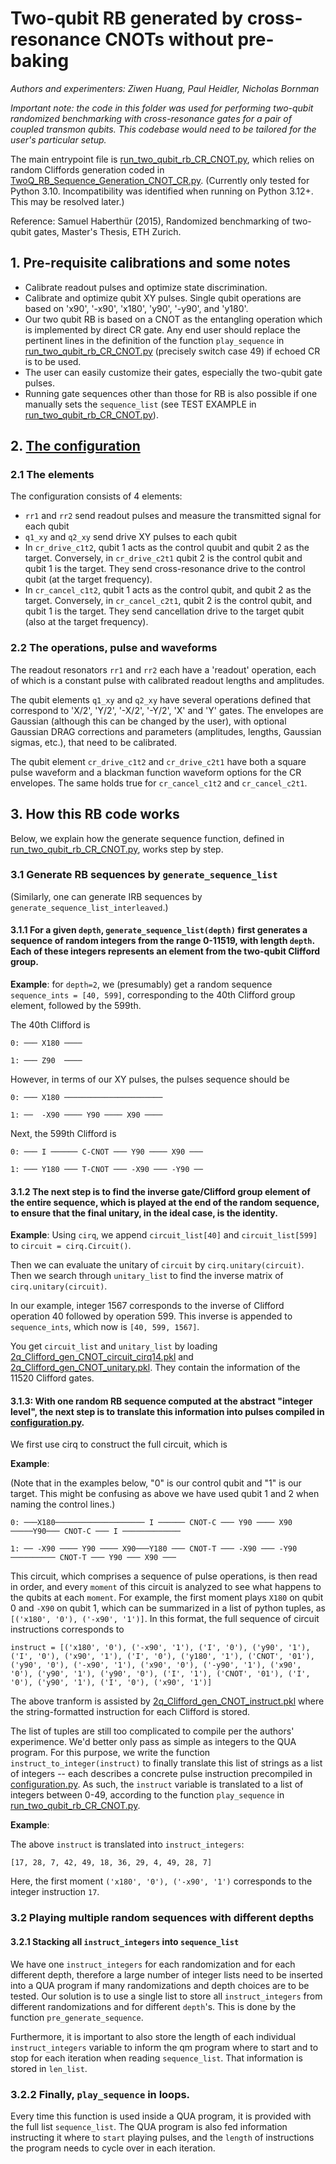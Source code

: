# Two-qubit RB generated by cross-resonance CNOTs without pre-baking

_Authors and experimenters: Ziwen Huang, Paul Heidler, Nicholas Bornman_

*Important note: the code in this folder was used for performing two-qubit randomized benchmarking with cross-resonance*
*gates for a pair of coupled transmon qubits. This codebase would need to be tailored for the user's*
*particular setup.*

The main entrypoint file is [run_two_qubit_rb_CR_CNOT.py](run_two_qubit_rb_CR_CNOT.py), which relies on random Cliffords generation 
coded in [TwoQ_RB_Sequence_Generation_CNOT_CR.py](TwoQ_RB_Sequence_Generation_CNOT_CR.py). (Currently only tested for Python 3.10. Incompatibility was identified when running on Python 3.12+. This may be resolved later.)

Reference: Samuel Haberthür (2015), Randomized benchmarking of two-qubit gates, Master's Thesis, ETH Zurich.

## 1. Pre-requisite calibrations and some notes

* Calibrate readout pulses and optimize state discrimination.
* Calibrate and optimize qubit XY pulses. Single qubit operations are based on 'x90', '-x90', 'x180', 'y90', '-y90', and 'y180'.
* Our two qubit RB is based on a CNOT as the entangling operation which is implemented by direct CR gate. Any end user should replace the pertinent lines in the definition of the function `play_sequence` in [run_two_qubit_rb_CR_CNOT.py](run_two_qubit_rb_CR_CNOT.py) (precisely switch case 49) if echoed CR is to be used.
* The user can easily customize their gates, especially the two-qubit gate pulses.
* Running gate sequences other than those for RB is also possible if one manually sets the `sequence_list` (see TEST EXAMPLE in [run_two_qubit_rb_CR_CNOT.py](run_two_qubit_rb_CR_CNOT.py)).



## 2. [The configuration](configuration.py)


### 2.1 The elements
The configuration consists of 4 elements:
* `rr1` and `rr2` send readout pulses and measure the transmitted signal for each qubit
* `q1_xy` and `q2_xy` send drive XY pulses to each qubit
* In `cr_drive_c1t2`, qubit 1 acts as the control quubit and qubit 2 as the target. Conversely, in `cr_drive_c2t1` qubit 2 is the control qubit and qubit 1 is the target. They send cross-resonance drive to the control qubit (at the target frequency).
* In `cr_cancel_c1t2`, qubit 1 acts as the control qubit, and qubit 2 as the target. Conversely, in `cr_cancel_c2t1`, qubit 2 is the control qubit, and qubit 1 is the target. They send cancellation drive to the target qubit (also at the target frequency).

### 2.2 The operations, pulse and waveforms

The readout resonators `rr1` and `rr2` each have a 'readout' operation, each of which is a constant pulse with calibrated readout lengths and amplitudes.

The qubit elements `q1_xy` and `q2_xy` have several operations defined that correspond to 'X/2', 'Y/2', '-X/2', '-Y/2', 'X' and 'Y' gates. The envelopes are Gaussian (although this can be changed by the user), with optional Gaussian DRAG corrections and parameters (amplitudes, lengths, Gaussian sigmas, etc.), that need to be calibrated.

The qubit element `cr_drive_c1t2` and `cr_drive_c2t1` have both a square pulse waveform and a blackman function waveform options for the CR envelopes. The same holds true for `cr_cancel_c1t2` and `cr_cancel_c2t1`. 

## 3. How this RB code works

Below, we explain how the generate sequence function, defined in [run_two_qubit_rb_CR_CNOT.py](run_two_qubit_rb_CR_CNOT.py), works step by step.

### 3.1 Generate RB sequences by `generate_sequence_list`
(Similarly, one can generate IRB sequences by `generate_sequence_list_interleaved`.)

#### 3.1.1 For a given `depth`, `generate_sequence_list(depth)` first generates a sequence of random integers from the range 0-11519, with length `depth`. Each of these integers represents an element from the two-qubit Clifford group.

**Example**: for `depth=2`, we (presumably) get a random sequence `sequence_ints = [40, 599]`, corresponding to the 40th Clifford group element, followed by the 599th.

The 40th Clifford is 

    0: ─── X180 ────

    1: ─── Z90  ────

However, in terms of our XY pulses, the pulses sequence should be

    0: ─── X180 ──────────────────────

    1: ──  -X90 ──── Y90 ──── X90 ────

Next, the 599th Clifford is

    0: ─── I ────── C-CNOT ─── Y90 ──── X90 ───
              
    1: ─── Y180 ─── T-CNOT ─── -X90 ─── -Y90 ──

#### 3.1.2 The next step is to find the inverse gate/Clifford group element of the entire sequence, which is played at the end of the random sequence, to ensure that the final unitary, in the ideal case, is the identity.

**Example**: Using `cirq`, we append `circuit_list[40]` and `circuit_list[599]` to `circuit = cirq.Circuit()`.

Then we can evaluate the unitary of `circuit` by `cirq.unitary(circuit)`. Then we search through `unitary_list` to find the inverse matrix of `cirq.unitary(circuit)`.

In our example, integer 1567 corresponds to the inverse of Clifford operation 40 followed by operation 599. This inverse is appended to `sequence_ints`, which now is `[40, 599, 1567]`.

You get `circuit_list` and `unitary_list` by loading [2q_Clifford_gen_CNOT_circuit_cirq14.pkl](2q_Clifford_gen_CNOT_circuit_cirq_14.pkl) and [2q_Clifford_gen_CNOT_unitary.pkl](2q_Clifford_gen_CNOT_unitary.pkl). They contain the information of the 11520 Clifford gates.

#### 3.1.3: With one random RB sequence computed at the abstract "integer level", the next step is to translate this information into pulses compiled in [configuration.py](configuration.py).
We first use cirq to construct the full circuit, which is 

**Example**:

(Note that in the examples below, "0" is our control qubit and "1" is our target. This might be confusing as above we have used qubit 1 and 2 when naming the control lines.)

    0: ───X180──────────────────── I ────── CNOT-C ─── Y90 ──── X90 ─────Y90─── CNOT-C ─── I ─────────────
                                                                                                     
    1: ── -X90 ──── Y90 ──── X90───Y180 ─── CNOT-T ─── -X90 ─── -Y90 ────────── CNOT-T ─── Y90 ─── X90 ───


This circuit, which comprises a sequence of pulse operations, is then read in order, and every `moment` of this circuit is analyzed to see what happens to the qubits at each `moment`. For example, the first moment plays `X180` on qubit 0 and `-X90` on qubit 1, which can be summarized in a list of python tuples, as `[('x180', '0'), ('-x90', '1')]`. In this format, the full sequence of circuit instructions corresponds to

`instruct = [('x180', '0'),
('-x90', '1'),
('I', '0'),
('y90', '1'),
('I', '0'),
('x90', '1'),
('I', '0'),
('y180', '1'),
('CNOT', '01'),
('y90', '0'),
('-x90', '1'),
('x90', '0'),
('-y90', '1'),
('x90', '0'),
('y90', '1'),
('y90', '0'),
('I', '1'),
('CNOT', '01'),
('I', '0'),
('y90', '1'),
('I', '0'),
('x90', '1')]`

The above tranform is assisted by [2q_Clifford_gen_CNOT_instruct.pkl](2q_Clifford_gen_CNOT_instruct.pkl) where the string-formatted instruction for each Clifford is stored.

The list of tuples are still too complicated to compile per the authors' experimence. We'd better only pass as simple as integers to the QUA program. For this purpose, we write the function `instruct_to_integer(instruct)` to finally translate this list of strings as a list of integers -- each describes a concrete pulse instruction
precompiled in [configuration.py](configuration.py). As such, the `instruct` variable is translated to a list of integers between 0-49, according to the function `play_sequence` in [run_two_qubit_rb_CR_CNOT.py](run_two_qubit_rb_CR_CNOT.py).

**Example**:

The above `instruct` is translated into `instruct_integers`:

`[17, 28, 7, 42, 49, 18, 36, 29, 4, 49, 28, 7]`

Here, the first moment `('x180', '0'),
('-x90', '1')` corresponds to the integer instruction `17`.

### 3.2 Playing multiple random sequences with different depths

#### 3.2.1 Stacking all `instruct_integers` into `sequence_list`
We have one `instruct_integers` for each randomization and for each different depth, therefore a large number of integer lists need to be inserted into a QUA program if many randomizations and depth choices are to be tested. Our solution is to use a single list to store all `instruct_integers` from different randomizations and for different `depth`'s. This is done by the function `pre_generate_sequence`.

Furthermore, it is important to also store the length of each individual `instruct_integers` variable to inform the qm program where to start and to stop for each iteration when reading `sequence_list`. That information is stored in `len_list`. 

### 3.2.2 Finally, `play_sequence` in loops.

Every time this function is used inside a QUA program, it is provided with the full list `sequence_list`. The QUA program is also fed information instructing it where to `start` playing pulses, and the `length` of instructions the program needs to cycle over in each iteration.
